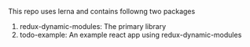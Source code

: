 This repo uses lerna and contains followng two packages

1) redux-dynamic-modules: The primary library
2) todo-example: An example react app using redux-dynamic-modules
